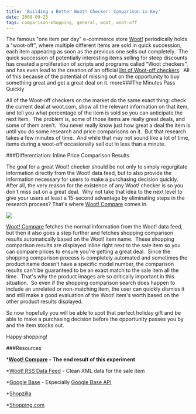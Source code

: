 ```yaml
---
title: 'Building a Better Woot! Checker: Comparison is Key'
date: 2008-09-25
tags: comparison-shopping, general, woot, woot-off
---
```


The famous "one item per day" e-commerce store 
[Woot!](http://www.woot.com) periodically holds a "woot-off", where multiple different items are sold in quick succession, each item appearing as soon as the previous one sells out completely.  The quick succession of potentially interesting items selling for steep discounts has created a proliferation of scripts and programs called "Woot checkers", and has even lead to the creation of an official 
[list of Woot-off checkers](http://woot.wikia.com/wiki/Woot-Off_Checkers).  All of this because of the potential of missing out on the opportunity to buy something great and get a great deal on it.
more###The Minutes Pass Quickly

All of the Woot-off checkers on the market do the same exact thing: check the current deal at woot.com, show all the relevant information on that item, and tell you what percentage of the item is sold so you can anticipate the next item.  The problem is, some of those items are really great deals, and some of them aren't.  You never really know just how great a deal the item is until you do some research and price comparisons on it.  But that research takes a few minutes of time.  And while that may not sound like a lot of time, items during a woot-off occasionally sell out in less than a minute.

###Differentiation: Inline Price Comparison Results

The goal for a great Woot! checker should be not only to simply regurgitate information directly from the Woot! data feed, but to also provide the information necessary for users to make a purchasing decision quickly.  After all, the very reason for the existence of any Woot! checker is so you don't miss out on a great deal.  Why not take that idea to the next level to give your users at least a 15-second advantage by eliminating steps in the research process? That's where 
[Woot! Compare](http://www.czaries.net/wootcompare/) comes in.

[![](http://www.vancelucas.com/wp-content/uploads/2008/09/wootcompare-small.jpg)](http://www.czaries.net/wootcompare/)


[Woot! Compare](http://www.czaries.net/wootcompare/) fetches the normal information from the Woot! data feed, but then it also goes a step further and fetches shopping comparison results automatically based on the Woot! item name.  These shopping comparison results are displayed inline right next to the sale item so you can compare prices to ensure you're getting a great deal.  Since the shopping comparison process is completely automated and sometimes the product name doesn't have a specific model number, the comparison results can't be guaranteed to be an exact match to the sale item all the time.  That's why the product images are so critically important in this situation.  So even if the shopping comparison search does happen to include an unrelated or non-matching item, the user can quickly dismiss it and still make a good evaluation of the Woot! item's worth based on the other product results displayed.

So now hopefully you will be able to spot that perfect holiday gift and be able to make a purchasing decision before the opportunity passes you by and the item stocks out.

Happy shopping!

###Resources


***[Woot! Compare](http://www.czaries.net/wootcompare/) - The end result of this experiment**

	
*[Woot! RSS Data Feed](http://www.woot.com/salerss.aspx) - Clean XML data for the sale item

	
*[Google Base](http://www.google.com/base/s2?a_n0=products&a_y0=9&hl=en&gl=us) - Especially 
[Google Base API](http://code.google.com/apis/base/)[](http://www.google.com/base/s2?a_n0=products&a_y0=9&hl=en&gl=us)

	
*[Shopzilla](http://www.shopzilla.com)

	
*[Shopping.com](http://www.shopping.com)
